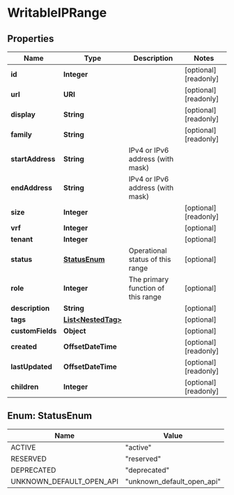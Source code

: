 

# WritableIPRange


## Properties

| Name | Type | Description | Notes |
|------------ | ------------- | ------------- | -------------|
|**id** | **Integer** |  |  [optional] [readonly] |
|**url** | **URI** |  |  [optional] [readonly] |
|**display** | **String** |  |  [optional] [readonly] |
|**family** | **String** |  |  [optional] [readonly] |
|**startAddress** | **String** | IPv4 or IPv6 address (with mask) |  |
|**endAddress** | **String** | IPv4 or IPv6 address (with mask) |  |
|**size** | **Integer** |  |  [optional] [readonly] |
|**vrf** | **Integer** |  |  [optional] |
|**tenant** | **Integer** |  |  [optional] |
|**status** | [**StatusEnum**](#StatusEnum) | Operational status of this range |  [optional] |
|**role** | **Integer** | The primary function of this range |  [optional] |
|**description** | **String** |  |  [optional] |
|**tags** | [**List&lt;NestedTag&gt;**](NestedTag.md) |  |  [optional] |
|**customFields** | **Object** |  |  [optional] |
|**created** | **OffsetDateTime** |  |  [optional] [readonly] |
|**lastUpdated** | **OffsetDateTime** |  |  [optional] [readonly] |
|**children** | **Integer** |  |  [optional] [readonly] |



## Enum: StatusEnum

| Name | Value |
|---- | -----|
| ACTIVE | &quot;active&quot; |
| RESERVED | &quot;reserved&quot; |
| DEPRECATED | &quot;deprecated&quot; |
| UNKNOWN_DEFAULT_OPEN_API | &quot;unknown_default_open_api&quot; |



